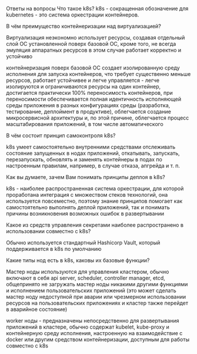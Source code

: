 Ответы на вопросы
Что такое k8s?
k8s - сокращенная обозначение для kubernetes - это система оркестрации контейнеров.

В чём преимущество контейнеризации над виртуализацией?

Виртуализация неэкономно использует ресурсы, создавая отдельный слой ОС установленной поверх базовой ОС, кроме того, не всегда эмуляция аппаратных ресурсов в этом случае работает корректно и устойчиво

контейнеризация поверх базовой ОС создает изолированную среду исполнения для запуска контейнеров, что требует существенно меньше ресурсов, работает устойчивее и легче управляется - легче изолируются и ограничиваются ресурсы на один контейнер, достигается практически 100% переносимость контейнеров, при переносимости обеспечивается полная идентичность исполняющей среды приложения в разных конфигурациях среды (разработка, тестирование, деплоймент в продуктиве), облегчается создание микросервисной архитектуры и, по этой причине, облегчается процесс масштабирования приложений, в том числе автоматического

В чём состоит принцип самоконтроля k8s?

k8s умеет самостоятельно внутренними средствами отслеживать состояние запущенных в нодах приложений, откатывать, запускать, перезапускать, обновлять и заменять контейнеры в подах по настроенным правилам, например, в случае отказа, апгрейда и т. п.

Как вы думаете, зачем Вам понимать принципы деплоя в k8s?

k8s - наиболее распространенная система оркестрации, для которой проработана интеграция с множеством стеков технологий, она используется повсеместно, поэтому знание принципов помогает как самостоятельно выполнять деплой приложений, так и понимать причины возникновения возможных ошибок в развертывании

Какое из средств управления секретами наиболее распространено в использовании совместно с k8s?

Обычно используется стандартный Hashicorp Vault, который поддерживается в k8s по умолчанию

Какие типы нод есть в k8s, каковы их базовые функции?

Мастер ноды используются для управления кластером, обычно включают в себя api server, scheduler, controller manager, etcd, общепринято не загружать мастер ноды никакими другими функциями и исполнением пользовательских приложений (это может сделать мастер ноду недоступной при аварии или чрезмерном использовании ресурсов на пользовательских приложениях и кластер также перейдет в аварийное состояние)

worker ноды - предназначены непосредственно для развертывания приложений в кластере, обычно содержат kubelet, kube-proxy и контейнерную среду исполнения, настроенную на взаимодействие с docker или другим средством контейнеризации, доступным для работы совместно с k8s
